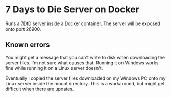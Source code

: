 # 7 Days to Die Server on Docker

Runs a 7DtD server inside a Docker container. The server will be exposed onto port 26900.

## Known errors

You might get a message that you can't write to disk when downloading the server files.
I'm not sure what causes that. Running it on Windows works fine while running it on a Linux server doesn't.

Eventually I copied the server files downloaded on my Windows PC onto my Linux server inside the mount directory.
This is a workaround, but might get difficult when there are updates.